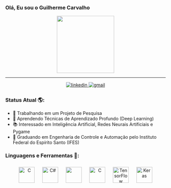 ### Olá, Eu sou o Guilherme Carvalho

<div align="center">
  <a href="https://https://github.com/gui-car1">
  <img height="180em" src="https://github-readme-stats.vercel.app/api?username=gui-car1&show_icons=true&theme=react&include_all_commits=true&count_private=true"/>
</div>
<hr size = 7>
<div align = "center">
<a href = "" target = "_blank">
<img src = "https://img.shields.io/badge/linkedin-%231E77B5.svg?&style=for-the-badge&logo=linkedin&logoColor=white" target = "_blank" alt = linkedin style = "margin-bottom: 5px;"/>
</a> 
<a href = "mailto:guicarvalho793@gmail.com" target = "_blank">
<img src = "https://img.shields.io/badge/-gmail-FF0000?style=for-the-badge&logo=gmail&logoColor=white" target = "_blank" alt = gmail style = "margin-bottom: 5px"/>
</a> 
</div>  

### Status Atual 🌎:

- 🔭 Trabalhando em um Projeto de Pesquisa
- 🌱 Aprendendo Técnicas de Aprendizado Profundo (Deep Learning)
- 📚 Interessado em Inteligência Artificial, Redes Neurais Artificiais e Pygame
- 🤖 Graduando em Engenharia de Controle e Automação pelo Instituto Federal do Espírito Santo (IFES)

### Linguagens e Ferramentas 🔨:

<div align="center">  
<img style="margin: 10px" src="https://cdn.jsdelivr.net/gh/devicons/devicon/icons/c/c-original.svg" alt="C" height="50" />
<img style="margin: 10px" src="https://cdn.jsdelivr.net/gh/devicons/devicon/icons/csharp/csharp-original.svg" alt="C#" height="50" />
<img style="margin: 10px" src="https://cdn.jsdelivr.net/gh/devicons/devicon/icons/python/python-original.svg" height="50" />
<img style="margin: 10px" src="https://cdn.jsdelivr.net/gh/devicons/devicon/icons/arduino/arduino-original.svg" alt="C" height="50" />
<img style="margin: 10px" src="https://profilinator.rishav.dev/skills-assets/tensorflow-icon.svg" alt="TensorFlow" height="50" />
<img style="margin: 10px" src="https://profilinator.rishav.dev/skills-assets/keras.png" alt="Keras" height="50" /> 
</div>  
